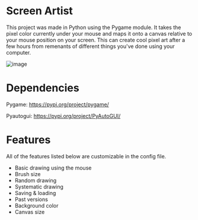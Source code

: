 # Screen Artist

This project was made in Python using the Pygame module. It takes the pixel color currently under your mouse and maps it onto a canvas relative to your mouse position on your screen. This can create cool pixel art after a few hours from remenants of different things you've done using your computer.

![image](https://github.com/NotchArrow/ScreenArtist/assets/149845992/72bf96f6-b58d-4634-a8c0-898cfdebd645)

# Dependencies

Pygame: https://pypi.org/project/pygame/

Pyautogui: https://pypi.org/project/PyAutoGUI/

# Features

All of the features listed below are customizable in the config file.

* Basic drawing using the mouse
* Brush size
* Random drawing
* Systematic drawing
* Saving & loading
* Past versions
* Background color
* Canvas size
